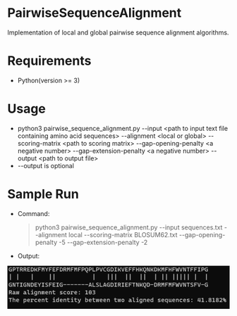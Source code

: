 # PairwiseSequenceAlignment
Implementation of local and global pairwise sequence alignment algorithms.

# Requirements
- Python(version >= 3)

# Usage
- python3 pairwise_sequence_alignment.py &#45;&#45;input &lt;path to input text file containing amino acid sequences&gt; &#45;&#45;alignment &lt;local or global&gt; &#45;&#45;scoring&#45;matrix &lt;path to scoring matrix&gt; &#45;&#45;gap&#45;opening&#45;penalty &lt;a negative number&gt; &#45;&#45;gap&#45;extension&#45;penalty &lt;a negative number&gt; &#45;&#45;output &lt;path to output file&gt;
- &#45;&#45;output is optional

# Sample Run
- Command:
    > python3 pairwise_sequence_alignment.py &#45;&#45;input sequences.txt &#45;&#45;alignment local &#45;&#45;scoring&#45;matrix BLOSUM62.txt &#45;&#45;gap&#45;opening&#45;penalty &#45;5 &#45;&#45;gap&#45;extension&#45;penalty &#45;2
- Output:




 ![Screenshot](https://raw.githubusercontent.com/ender-s/PairwiseSequenceAlignment/main/ss.png)